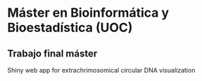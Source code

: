 # Máster en Bioinformática y Bioestadística (UOC) 
## Trabajo final máster
Shiny web app for extrachrimosomical circular DNA visualization
